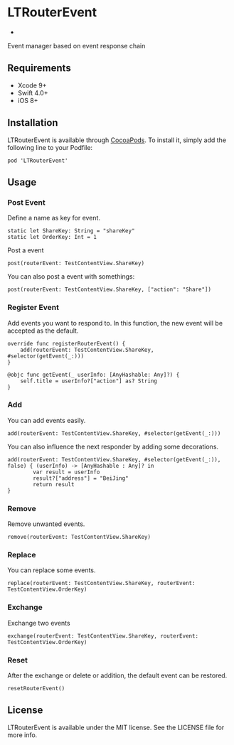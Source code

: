# LTRouterEvent
-
Event manager based on event response chain

## Requirements
* Xcode 9+
* Swift 4.0+
* iOS 8+

## Installation
LTRouterEvent is available through [CocoaPods](http://cocoapods.org). To install
it, simply add the following line to your Podfile:

	pod 'LTRouterEvent'

## Usage

### Post Event 
Define a name as key for event.
	
	static let ShareKey: String = "shareKey"
   	static let OrderKey: Int = 1
Post a event

 	post(routerEvent: TestContentView.ShareKey)
You can also post a event with somethings:
	
	post(routerEvent: TestContentView.ShareKey, ["action": "Share"])
 	

### Register Event
Add events you want to respond to. In this function, the new event will be accepted as the default.

	override func registerRouterEvent() {
        add(routerEvent: TestContentView.ShareKey, #selector(getEvent(_:)))
    }
    
    @objc func getEvent(_ userInfo: [AnyHashable: Any]?) {
        self.title = userInfo?["action"] as? String
    }

### Add 

You can add events easily.

	add(routerEvent: TestContentView.ShareKey, #selector(getEvent(_:)))
	
You can also influence the next responder by adding some decorations.
	
	add(routerEvent: TestContentView.ShareKey, #selector(getEvent(_:)), false) { (userInfo) -> [AnyHashable : Any]? in
            var result = userInfo
            result?["address"] = "BeiJing"
            return result
    }
### Remove 
Remove unwanted events.
	
	remove(routerEvent: TestContentView.ShareKey)

### Replace 
You can replace some events.
	
	replace(routerEvent: TestContentView.ShareKey, routerEvent: TestContentView.OrderKey)
	
### Exchange 
Exchange two events 
	
	exchange(routerEvent: TestContentView.ShareKey, routerEvent: TestContentView.OrderKey)
	
### Reset 
After the exchange or delete or addition, the default event can be restored.

	resetRouterEvent()
	
## License
LTRouterEvent is available under the MIT license. See the LICENSE file for more info.
	
